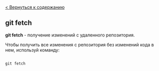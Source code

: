 [< Вернуться к содержанию](./readme.md)

## git fetch

**git fetch** - получение изменений с удаленного репозитория.

Чтобы получить все изменения с репозитория без изменений кода в нем, используй команду:

```bash=

git fetch
```